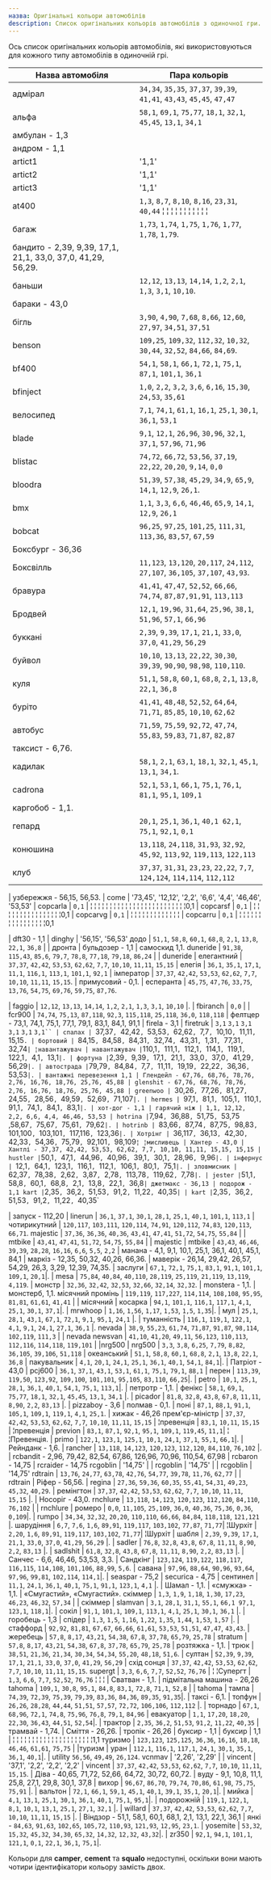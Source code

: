 ```yaml
---
назва: Оригінальні кольори автомобілів
description: Список оригінальних кольорів автомобілів з одиночної гри.
---
```


Ось список оригінальних кольорів автомобілів, які використовуються для кожного типу автомобілів в одиночній грі.

| Назва автомобіля | Пара кольорів
| ------------- | -------------------------------------------------------- |
| адмірал | `34,34`, `35,35`, `37,37`, `39,39`, `41,41`, `43,43`, `45,45`, `47,47`
| альфа | `58,1`, `69,1`, `75,77`, `18,1`, `32,1`, `45,45`, `13,1`, `34,1`
| амбулан - 1,3
| андром - 1,1
artict1 | '1,1' | | artict2 | '1,1' | | artict3 | '1,2'
artict2 | '1,1' | | artict3 | '1,1' | | artict4 | '1,1'
artict3 | '1,1' | | artict4 | '1,3' | | artict5
| at400 | `1,3`, `8,7`, `8,10`, `8,16`, `23,31`, `40,44` ¦ ¦ ¦ ¦ ¦ ¦ ¦ ¦ ¦ ¦ ¦
| багаж | `1,73`, `1,74`, `1,75`, `1,76`, `1,77`, `1,78`, `1,79`.
| бандито - 2,39, 9,39, 17,1, 21,1, 33,0, 37,0, 41,29, 56,29.
| баньши | `12,12`, `13,13`, `14,14`, `1,2`, `2,1`, `1,3`, `3,1`, `10,10`.
| бараки - 43,0
бігль | `3,90`, `4,90`, `7,68`, `8,66`, `12,60`, `27,97`, `34,51`, `37,51` | |Бенсон | `109`, `109`, `109`, `109`, `109`, `109`, `109`, `109`.
| benson | `109,25`, `109,32`, `112,32`, `10,32`, `30,44`, `32,52`, `84,66`, `84,69`.
| bf400 | `54,1`, `58,1`, `66,1`, `72,1`, `75,1`, `87,1`, `101,1`, `36,1` |binject
| bfinject | `1,0`, `2,2`, `3,2`, `3,6`, `6,16`, `15,30`, `24,53`, `35,61`|.
| велосипед | `7,1`, `74,1`, `61,1`, `16,1`, `25,1`, `30,1`, `36,1`, `53,1`
| blade | `9,1`, `12,1`, `26,96`, `30,96`, `32,1`, `37,1`, `57,96`, `71,96` |- лезо
| blistac | `74,72`, `66,72`, `53,56`, `37,19`, `22,22`, `20,20`, `9,14`, `0,0`|.
| bloodra | `51,39`, `57,38`, `45,29`, `34,9`, `65,9`, `14,1`, `12,9`, `26,1`.
| bmx | `1,1`, `3,3`, `6,6`, `46,46`, `65,9`, `14,1`, `12,9`, `26,1`|.
| bobcat | `96,25`, `97,25`, `101,25`, `111,31`, `113,36`, `83,57`, `67,59`|.
| Боксбург - 36,36
| Боксвілль | `11,123`, `13,120`, `20,117`, `24,112`, `27,107`, `36,105`, `37,107`, `43,93`.
| бравура | `41,41`, `47,47`, `52,52`, `66,66`, `74,74`, `87,87,91,91`, `113,113`|.
| Бродвей | `12,1`, `19,96`, `31,64`, `25,96`, `38,1`, `51,96`, `57,1`, `66,96`|.
| буккані | `2,39`, `9,39`, `17,1`, `21,1`, `33,0`, `37,0`, `41,29`, `56,29` |.
| буйвол | `10,10`, `13,13`, `22,22`, `30,30`, `39,39`, `90,90`, `98,98`, `110,110`.
| куля | `51,1`, `58,8`, `60,1`, `68,8`, `2,1`, `13,8`, `22,1`, `36,8`| ¦ ¦ ¦ ¦куля, куля, куля, куля, куля, куля, куля, куля, куля, куля, куля, куля, куля, куля.
| буріто | `41,41`, `48,48`, `52,52`, `64,64`, `71,71`, `85,85`, `10,10`, `62,62` |.
| автобус | `71,59`, `75,59`, `92,72`, `47,74`, `55,83`, `59,83`, `71,87`, `82,87`
| таксист - 6,76.
| кадилак | `58,1`, `2,1`, `63,1`, `18,1`, `32,1`, `45,1`, `13,1`, `34,1`.
| cadrona | `52,1`, `53,1`, `66,1`, `75,1`, `76,1`, `81,1`, `95,1`, `109,1` |.
| каргобоб - 1,1.
гепард | `20,1`, `25,1`, `36,1`, `40,1 62,1`, `75,1`, `92,1`, `0,1` | | гепард
| конюшина | `13,118`, `24,118`, `31,93`, `32,92`, `45,92`, `113,92`, `119,113`, `122,113` |клуб
| клуб | `37,37`, `31,31`, `23,23`, `22,22`, `7,7`, `124,124`, `114,114`, `112,112`|.

| узбережжя - 56,15, 56,53.
| come | '73,45', '12,12', '2,2', '6,6', '4,4', '46,46', '53,53'
| copcarla | `0,1` | ¦ ¦ ¦ ¦ ¦ ¦ ¦ ¦ ¦ ¦ ¦ ¦ ¦ ¦ ¦ ¦ ¦ ¦ ¦ ¦ ¦ ¦ ¦ ¦ ¦0,1
| copcarsf | `0,1` | ¦ ¦ ¦ ¦ ¦ ¦ ¦ ¦ ¦ ¦ ¦ ¦ ¦ ¦ ¦ ¦0,1
| copcarvg | `0,1` | ¦ ¦ ¦ ¦ ¦ ¦ ¦ ¦ ¦ ¦ ¦ ¦ ¦
| copcarru | `0,1` | ¦ ¦ ¦ ¦ ¦ ¦ ¦ ¦ ¦ ¦ ¦ ¦ ¦ ¦ ¦ ¦0,1

| dft30 - 1,1
| dinghy | '56,15', '56,53'
додо | `51,1`, `58,8`, `60,1`, `68,8`, `2,1`, `13,8`, `22,1`, `36,8` | | дронта
| бульдозер - 1,1
| самоскид 1,1.
duneride | `91,38`, `115,43`, `85,6`, `79,7`, `78,8`, `77,18`, `79,18`, `86,24` | | duneride
| елегантний | `37,37`, `42,42`, `53,53`, `62,62`, `7,7`, `10,10`, `11,11`, `15,15`
| елегія | `36,1`, `35,1`, `17,1`, `11,1`, `116,1`, `113,1`, `101,1`, `92,1`
| імператор | `37,37`, `42,42`, `53,53`, `62,62`, `7,7`, `10,10`, `11,11`, `15,15`.
| примусовий - 0,1.
| есперанта | `45,75`, `47,76`, `33,75`, `13,76`, `54,75`, `69,76`, `59,75`, `87,76`.

| faggio | `12,12`, `13,13`, `14,14`, `1,2`, `2,1`, `1,3`, `3,1`, `10,10` |.
| fbiranch | `0,0` |
| fcr900 | `74,74`, `75,13`, `87,118`, `92,3`, `115,118`, `25,118`, `36,0`, `118,118`
| фелтцер - 73,1, 74,1, 75,1, 77,1, 79,1, 83,1, 84,1, 91,1
| firela - 3,1
| firetruk | `3,1` `3,1` `3,1` `3,1` `3,1` `3,1``
| спалах | `37,37`, `42,42`, `53,53`, `62,62`, `7,7`, `10,10`, `11,11`, `15,15`.
| бортовий | `84,15`, `84,58`, `84,31`, `32,74`, `43,31`, `1,31`, `77,31`, `32,74` | ¦навантажувач
| навантажувач | `110,1`, `111,1`, `112,1`, `114,1`, `119,1`, `122,1`, `4,1`, `13,1` |.
| фортуна | `2,39`, `9,39`, `17,1`, `21,1`, `33,0`, `37,0`, `41,29`, `56,29` |.
| автострада | `79,79`, `84,84`, `7,7`, `11,11`, `19,19`, `22,22`, `36,36`, `53,53`|.
| вантажні перевезення 1,1
| Глендейл - 67,76, 68,76, 78,76, 2,76, 16,76, 18,76, 25,76, 45,88
| glenshit - 67,76, 68,76, 78,76, 2,76, 16,76, 18,76, 25,76, 45,88
| greenwoo | `30,26`, `77,26`, `81,27`, `24,55`, `28,56`, `49,59`, `52,69`, `71,107`|.
| hermes | `97,1`, `81,1`, `105,1`, `110,1`, `91,1`, `74,1`, `84,1`, `83,1` |.
| хот-дог - 1,1
| гарячий ніж | 1,1, 12,12, 2,2, 6,6, 4,4, 46,46, 53,53
| hotrina | `7,94`, `36,88`, `51,75`, `53,75 ,58,67`, `75,67`, `75,61`, `79,62`|.
| hotrinb | `83,66`, `87,74`, `87,75`, `98,83`, `101,100`, `103,101`, `117,116`, `123,36`|.
| Хотрінг | `36,117`, `36,13`, `42,30`, `42,33`, `54,36`, `75,79`, `92,101`, `98,109` ¦ ¦мисливець
| Хантер - 43,0
| Хантлі - 37,37, 42,42, 53,53, 62,62, 7,7, 10,10, 11,11, 15,15, 15,15
| hustler | `50,1`, `47,1`, `44,96`, `40,96`, `39,1`, `30,1`, `28,96`, `9,96`|.
| інфернус | `12,1`, `64,1`, `123,1`, `116,1`, `112,1`, `106,1`, `80,1`, `75,1`|.
| зловмисник | `62,37`, `78,38`, `2,62`, `3,87`, `2,78`, `113,78`, `119,62`, `7,78` |.
| jester | `51,1`, `58,8`, `60,1`, `68,8`, `2,1`, `13,8`, `22,1`, `36,8`
| джетмакс - 36,13
| подорож - 1,1
kart | `2,35`, `36,2`, `51,53`, `91,2`, `11,22`, `40,35` | | kart | `2,35`, `36,2`, `51,53`, `91,2`, `11,22`, `40,35`

| запуск - 112,20
| linerun | `36,1`, `37,1`, `30,1`, `28,1`, `25,1`, `40,1`, `101,1`, `113,1`
| чотирикутний | `120,117`, `103,111`, `120,114`, `74,91`, `120,112`, `74,83`, `120,113`, `66,71`.
majestic | `37,36`, `36,36`, `40,36`, `43,41`, `47,41`, `51,72`, `54,75`, `55,84` | | mtbike | `43,41`, `47,41`, `51,72`, `54,75`, `55,84` | | majestic
| mtbike | `43,43`, `46,46`, `39,39`, `28,28`, `16,16`, `6,6`, `5,5`, `2,2`
| манана - 4,1, 9,1, 10,1, 25,1, 36,1, 40,1, 45,1, 84,1
| маркіз - 12,35, 50,32, 40,26, 66,36.
| маверік - 26,14, 29,42, 26,57, 54,29, 26,3, 3,29, 12,39, 74,35.
| заслуги | `67,1`, `72,1`, `75,1`, `83,1`, `91,1`, `101,1`, `109,1`, `20,1`|.
| mesa | `75,84`, `40,84`, `40,110`, `28,119`, `25,119`, `21,119`, `13,119`, `4,119`.
| монстр | `32,36`, `32,42`, `32,53`, `32,66`, `32,14`, `32,32`.
| monstera - 1,1.
| монстерб, 1,1.
місячний промінь | `119,119`, `117,227`, `114,114`, `108,108`, `95,95`, `81,81`, `61,61`, `41,41` | | місячний
| косарка | `94,1`, `101,1`, `116,1`, `117,1`, `4,1`, `25,1`, `30,1`, `37,1`|.
| mrwhoop | `1,16`, `1,56`, `1,17`, `1,53`, `1,5`, `1,35`|.
| мул | `25,1`, `28,1`, `43,1`, `67,1`, `72,1`, `9,1`, `95,1`, `24,1` |.
| туманність | `116,1`, `119,1`, `122,1`, `4,1`, `9,1`, `24,1`, `27,1`, `36,1` |.
nevada | `38,9`, `55,23`, `61,74`, `71,87`, `91,87`, `98,114`, `102,119`, `111,3` | | nevada
newsvan | `41,10`, `41,20`, `49,11`, `56,123`, `110,113`, `112,116`, `114,118`, `119,101` | |nrg500
| nrg500 | `3,3`, `3,8`, `6,25`, `7,79`, `8,82`, `36,105`, `39,106`, `51,118`
| океанський | `51,1`, `58,8`, `60,1`, `68,8`, `2,1`, `13,8`, `22,1`, `36,8`
| пакувальник | `4,1`, `20,1`, `24,1`, `25,1`, `36,1`, `40,1`, `54,1`, `84,1`|.
| Патріот - 43,0
| pcj600 | `36,1`, `37,1`, `43,1`, `53,1`, `61,1`, `75,1`, `79,1`, `88,1`
| перен | `113,39`, `119,50`, `123,92`, `109,100`, `101,101`, `95,105`, `83,110`, `66,25`|.
| petro | `10,1`, `25,1`, `28,1`, `36,1`, `40,1`, `54,1`, `75,1`, `113,1`|.
| петротр - 1,1.
| фенікс | `58,1`, `69,1`, `75,77`, `18,1`, `32,1`, `45,45`, `13,1`, `34,1` |.
| picador | `81,8`, `32,8`, `43,8`, `67,8`, `11,11`, `8,90`, `2,2`, `83,13` |.
| pizzaboy - 3,6
| полмав - 0,1.
| поні | `87,1`, `88,1`, `91,1`, `105,1`, `109,1`, `119,1`, `4,1`, `25,1`.
| хижак - 46,26
прем'єр-міністр | `37,37`, `42,42`, `53,53`, `62,62`, `7,7`, `10,10`, `11,11`, `15,15` | ¦превенція | `83,1`, `10,11`, `15,15` | ¦превенція
| previon | `83,1`, `87,1`, `92,1`, `95,1`, `109,1`, `119,45`, `11,1`| ¦ ¦Превенція.
| primo | `122,1`, `123,1`, `125,1`, `10,1`, `24,1`, `37,1`, `55,1`, `66,1`|.
| Рейнданк - 1,6.
| rancher | `13,118`, `14,123`, `120,123`, `112,120`, `84,110`, `76,102` |.
| rcbandit - 2,96, 79,42, 82,54, 67,86, 126,96, 70,96, 110,54, 67,98
| rcbaron - 14,75
| rcraider - 14,75
rcgoblin | '14,75' | | rcgoblin | '14,75' | | rcgoblin | '14,75'
rdtrain | `13,76`, `24,77`, `63,78`, `42,76`, `54,77`, `39,78`, `11,76`, `62,77` | | rdtrain
| Ріфер - 56,56.
| regina | `27,36`, `59,36`, `60,35`, `55,41`, `54,31`, `49,23`, `45,32`, `40,29`.
| ремінгтон | `37,37`, `42,42`, `53,53`, `62,62`, `7,7`, `10,10`, `11,11`, `15,15` |.
| Носоріг - 43,0.
rnchlure | `13,118`, `14,123`, `120,123`, `112,120`, `84,110`, `76,102` | | rnchlure
| ромеро | `0,0`, `11,105`, `25,109`, `36,0`, `40,36`, `75,36`, `0,36`, `0,109`|.
| rumpo | `34,34`, `32,32`, `20,20`, `110,110`, `66,66`, `84,84`, `118,118`, `121,121` |.
шарудіння | `6,7`, `7,6`, `1,6`, `89,91`, `119,117`, `103,102`, `77,87`, `71,77`| ¦Шурхіт | `2,20`, `1,6`, `89,91`, `119,117`, `103,102`, `71,77`| ¦Шурхіт
| шабля | `2,39`, `9,39`, `17,1`, `21,1`, `33,0`, `37,0`, `41,29`, `56,29` |.
| sadler | `76,8`, `32,8`, `43,8`, `67,8`, `11,11`, `8,90`, `2,2`, `83,13` |.
| sadlshit | `61,8`, `32,8`, `43,8`, `67,8`, `11,11`, `8,90`, `2,2`, `83,13` |.
| Санчес - 6,6, 46,46, 53,53, 3,3.
| Сандкінг | `123,124`, `119,122`, `118,117`, `116,115`, `114,108`, `101,106`, `88,99`, `5,6`.
| савана | `97,96`, `88,64`, `90,96`, `93,64`, `97,96`, `99,81`, `102,114`, `114,1`|.
| seaspar - 75,2
| securica - 4,75
| сентинел | `11,1`, `24,1`, `36,1`, `40,1`, `75,1`, `91,1`, `123,1`, `4,1` |.
| Шамал - 1,1.
| «смужка» - 1,1.
| «Смугастий», «Смугастий».
скіммер | `1,3`, `1,9`, `1,18`, `1,30`, `17,23`, `46,23`, `46,32`, `57,34` | | скіммер
| slamvan | `3,1`, `28,1`, `31,1`, `55,1`, `66,1 97,1`, `123,1`, `118,1`|.
| сокіл | `91,1`, `101,1`, `109,1`, `113,1`, `4,1`, `25,1`, `30,1`, `36,1` |.
| горобець - 1,3
| спідер | `1,3`, `1,5`, `1,16`, `1,22`, `1,35`, `1,44`, `1,53`, `1,57` |.
| стаффорд | `92,92`, `81,81`, `67,67`, `66,66`, `61,61`, `53,53`, `51,51`, `47,47`, `43,43`.
| жеребець | `57,8`, `8,17`, `43,21`, `54,38`, `67,8`, `37,78`, `65,79`, `25,78`
| stratum | `57,8`, `8,17`, `43,21`, `54,38`, `67,8`, `37,78`, `65,79`, `25,78`
| розтяжка - 1,1.
| трюк | `38,51`, `21,36`, `21,34`, `30,34`, `54,34`, `55,20`, `48,18`, `51,6`.
| султан | `52,39`, `9,39`, `17,1`, `21,1`, `33,0`, `37,0`, `41,29`, `56,29`
| схід сонця | `37,37`, `42,42`, `53,53`, `62,62`, `7,7`, `10,10`, `11,11`, `15,15`.
supergt | `3,3`, `6,6`, `7,7`, `52,52`, `76,76` | ¦ ¦Супергт | `1,3`, `6,6`, `7,7`, `52,52`, `76,76` ¦ ¦ ¦
| Сватван - 1,1.
| підмітальна машина - 26,26
tahoma | `109,1`, `30,8`, `95,1`, `84,8`, `83,1`, `72,8`, `71,1`, `52,8` | | tahoma
| тампа | `74,39`, `72,39`, `75,39`, `79,39`, `83,36`, `84,36`, `89,35`, `91,35`|.
| таксі - 6,1.
| топфун | `26,26`, `28,28`, `44,44`, `51,51`, `57,57`, `72,72`, `106,106`, `112,112` |.
| торнадо | `67,1`, `68,96`, `72,1`, `74,8`, `75,96`, `76,8`, `79,1`, `84,96`
| евакуатор | `1,1`, `17,20`, `18,20`, `22,30`, `36,43`, `44,51`, `52,54`|.
| трактор | `2,35`, `36,2`, `51,53`, `91,2`, `11,22`, `40,35`
| трамвай - 1,74.
| Сміття - 26,26.
| тропік - 26,26
| буксир - 1,1
| буксир | 1,1 | ¦ ¦ ¦ ¦ ¦ ¦ ¦ ¦ ¦ ¦ ¦ ¦ ¦ ¦ ¦ ¦ ¦ ¦ ¦ ¦ ¦1,1
туризмо | `123,123`, `125,125`, `36,36`, `16,16`, `18,18`, `46,46`, `61,61`, `75,75` | |туризм
| уран | `112,1`, `116,1`, `117,1`, `24,1`, `30,1`, `35,1`, `36,1`, `40,1`|.
| utility ``56,56``, ``49,49``, ``26,124``.
vcnmav | '2,26', '2,29' | | vincent | '37,1', '2,2', '2,2', '2,2'
| vincent | `37,37`, `42,42`, `53,53`, `62,62`, `7,7`, `10,10`, `11,11`, `15,15`.
| Діва - 40,65, 71,72, 52,66, 64,72, 30,72, 60,72.
| вуду - 9,1, 10,8, 11,1, 25,8, 27,1, 29,8, 30,1, 37,8
| вихор | `96,67`, `86,70`, `79,74`, `70,86`, `61,98`, `75,75`, `75,91` |.
| вальтон | `72,1`, `66,1`, `59,1`, `45,1`, `40,1`, `39,1`, `35,1`, `20,1`|.
| мийка | `4,1`, `13,1`, `25,1`, `30,1`, `36,1`, `40,1`, `75,1`, `95,1`|.
| подорожній | `119,1`, `122,1`, `8,1`, `10,1`, `13,1`, `25,1`, `27,1`, `32,1` |.
| willard | `37,37`, `42,42`, `53,53`, `62,62`, `7,7`, `10,10`, `11,11`, `15,15` |.
| Віндзор - 51,1, 58,1, 60,1, 68,1, 2,1, 13,1, 22,1, 36,1
| янкі - `84,63`, `91,63`, `102,65`, `105,72`, `110,93`, `121,93`, `12,95`, `23,1`.
| yosemite | `53,32`, `15,32`, `45,32`, `34,30`, `65,32`, `14,32`, `12,32`, `43,32`|.
| zr350 | `92,1`, `94,1`, `101,1`, `121,1`, `0,1`, `22,1`, `36,1`, `75,1`|.

Кольори для **camper**, **cement** та **squalo** недоступні, оскільки вони мають чотири ідентифікатори кольору замість двох.


